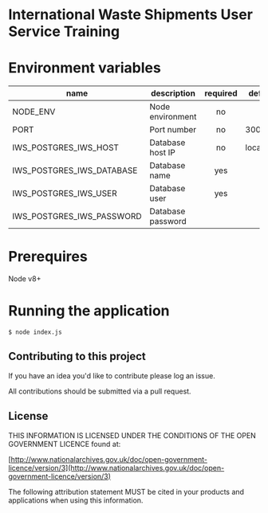 # International Waste Shipments User Service Training

# Environment variables

| name     | description      | required          | default |            valid            | notes |
|----------|------------------|:-----------------:|---------|:---------------------------:|-------|
| NODE_ENV | Node environment |    no             |         | development,test,production |       |
| PORT     | Port number      |    no             |  3000   |                             |       |
| IWS_POSTGRES_IWS_HOST       | Database host IP  |  no     | localhost                   |       |
| IWS_POSTGRES_IWS_DATABASE   | Database name     |  yes    |                             |       |
| IWS_POSTGRES_IWS_USER       | Database user     |  yes    |                             |       |
| IWS_POSTGRES_IWS_PASSWORD   | Database password |         |                             |       |

# Prerequires

Node v8+

# Running the application

`$ node index.js`

## Contributing to this project

If you have an idea you'd like to contribute please log an issue.

All contributions should be submitted via a pull request.  

## License

THIS INFORMATION IS LICENSED UNDER THE CONDITIONS OF THE OPEN GOVERNMENT LICENCE found at:

[http://www.nationalarchives.gov.uk/doc/open-government-licence/version/3](http://www.nationalarchives.gov.uk/doc/open-government-licence/version/3)

The following attribution statement MUST be cited in your products and applications when using this information.
